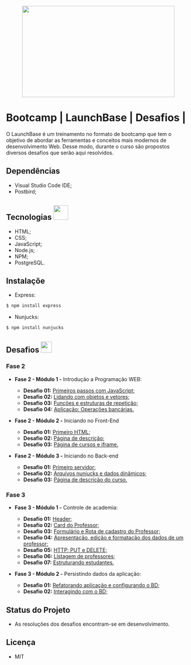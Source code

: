 <p align="center"> 

<img src="https://camo.githubusercontent.com/268b1344409fac98c4eeda520482b6910c4ddcba/68747470733a2f2f73746f726167652e676f6f676c65617069732e636f6d2f676f6c64656e2d77696e642f626f6f7463616d702d6c61756e6368626173652f6c6f676f2e706e67" width="417" height="249"> 
</p>


# Bootcamp | LaunchBase | Desafios |

O LaunchBase é um treinamento no formato de bootcamp que tem o objetivo de abordar as ferramentas e conceitos mais modernos de desenvolvimento Web. Desse modo, durante o curso são propostos diversos desafios que serão aqui resolvidos.

## Dependências
- Visual Studio Code IDE;
- Postbird;

## Tecnologias <img src = "https://png.pngtree.com/png-clipart/20191120/original/pngtree-rocket-vector-illustration-isolated-on-white-background-rocket-clip-art-png-image_5067341.jpg"  width="40" height="40">

- HTML;
- CSS;
- JavaScript;
- Node.js;
- NPM;
- PostgreSQL.

## Instalaçõe
 -  Express:
   ```bash
  $ npm install express
  ```
 
 - Nunjucks: 
  ```bash
  $ npm install nunjucks
  ```
 
## Desafios <img src = "https://image.flaticon.com/icons/svg/1388/1388007.svg" width="30" height="30">

 ### Fase 2
* **Fase 2 - Módulo 1 -** Introdução a Programação WEB:

  - **Desafio 01:** [Primeiros passos com JavaScript;](https://github.com/andressagomes26/LaunchBase_Desafios/tree/master/Fase02/modulo01/Desafio01)
  - **Desafio 02:** [Lidando com objetos e vetores;](https://github.com/andressagomes26/LaunchBase_Desafios/tree/master/Fase02/modulo01/Desafio02)
  - **Desafio 03:** [Funções e estruturas de repetição;](https://github.com/andressagomes26/LaunchBase_Desafios/tree/master/Fase02/modulo01/Desafio03)
  - **Desafio 04:** [Aplicação: Operações bancárias.](https://github.com/andressagomes26/LaunchBase_Desafios/tree/master/Fase02/modulo01/Desafio04)

* **Fase 2 - Módulo 2 -** Iniciando no Front-End
  - **Desafio 01:** [Primeiro HTML;](https://github.com/andressagomes26/LaunchBase_Desafios/tree/master/Fase02/modulo02/Desafio01)
  - **Desafio 02:** [Página de descrição;](https://github.com/andressagomes26/LaunchBase_Desafios/tree/master/Fase02/modulo02/Desafio02)
  - **Desafio 03:** [Página de cursos e iframe.](https://github.com/andressagomes26/LaunchBase_Desafios/tree/master/Fase02/modulo02/Desafio03)
  
* **Fase 2 - Módulo 3 -** Iniciando no Back-end
  - **Desafio 01:** [Primeiro servidor;](https://github.com/andressagomes26/LaunchBase_Desafios/tree/master/Fase02/modulo03/Desafio01)
  - **Desafio 02:** [Arquivos nunjucks e dados dinâmicos;](https://github.com/andressagomes26/LaunchBase_Desafios/tree/master/Fase02/modulo03/Desafio02)
  - **Desafio 03:** [Página de descrição do curso.](https://github.com/andressagomes26/LaunchBase_Desafios/tree/master/Fase02/modulo03/Desafio03)
  
 ### Fase 3
 
* **Fase 3 - Módulo 1 -** Controle de academia:

  - **Desafio 01:** [Header;](https://github.com/andressagomes26/LaunchBase-fase03-desafios/tree/master/Modulo01/Desafio01)
  - **Desafio 02:** [Card do Professor;](https://github.com/andressagomes26/LaunchBase-fase03-desafios/tree/master/Modulo01/Desafio02)
  - **Desafio 03:** [Formulário e Rota de cadastro do Professor;](https://github.com/andressagomes26/LaunchBase-fase03-desafios/tree/master/Modulo01/Desafio03)
  - **Desafio 04:** [Apresentação, edição e formatação dos dados de um professor;](https://github.com/andressagomes26/LaunchBase-fase03-desafios/tree/master/Modulo01/Desafio04)
  - **Desafio 05:** [HTTP: PUT e DELETE;](https://github.com/andressagomes26/LaunchBase-fase03-desafios/tree/master/Modulo01/Desafio05)
  - **Desafio 06:** [Listagem de professores;](https://github.com/andressagomes26/LaunchBase-fase03-desafios/tree/master/Modulo01/Desafio06)
  - **Desafio 07:** [Estruturando estudantes.](https://github.com/andressagomes26/LaunchBase-fase03-desafios/tree/master/Modulo01/Desafio07)

* **Fase 3 - Módulo 2 -** Persistindo dados da aplicação:

  - **Desafio 01:** [Refatorando aplicação e configurando o BD;](https://github.com/andressagomes26/LaunchBase_Desafios/tree/master/Fase03/Modulo02/Desafio01)
  - **Desafio 02:** [Interagindo com o BD;]()
  
## Status do Projeto
- As resoluções dos desafios encontram-se em desenvolvimento.

## Licença
- MIT
